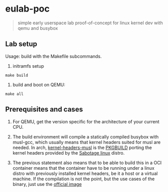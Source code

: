 # eulab-poc
> simple early userspace lab proof-of-concept for linux kernel dev with qemu and busybox

## Lab setup

Usage: build with the Makefile subcommands.

1. initramfs setup
```
make build
```

1. build and boot on QEMU:
```
make all
```

## Prerequisites and cases

1. For QEMU, get the version specific for the architecture of your current CPU.

2. The build environment will compile a statically compiled busybox with musl-gcc, which usually means that kernel headers suited for musl are needed. In arch, [kernel-headers-musl](https://archlinux.org/packages/extra/x86_64/kernel-headers-musl/) is the [PKGBUILD](https://gitlab.archlinux.org/archlinux/packaging/packages/kernel-headers-musl/-/blob/main/PKGBUILD?ref_type=heads) porting the kernel headers provided by the [Sabotage linux](https://github.com/sabotage-linux/kernel-headers) distro.

3. The previous statement also means that to be able to build this in a OCI container means that the container have to be running under a linux distro with previously installed kernel headers, be it a host or a virtual machine. If the compilation is not the point, but the use cases of the binary, just use the [official image](https://hub.docker.com/_/busybox)

